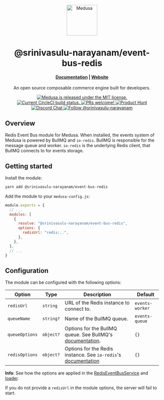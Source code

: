 <p align="center">
  <a href="https://www.medusajs.com">
    <img alt="Medusa" src="https://user-images.githubusercontent.com/7554214/153162406-bf8fd16f-aa98-4604-b87b-e13ab4baf604.png" width="100" />
  </a>
</p>
<h1 align="center">
  @srinivasulu-narayanam/event-bus-redis
</h1>

<h4 align="center">
  <a href="https://docs.medusajs.com">Documentation</a> |
  <a href="https://www.medusajs.com">Website</a>
</h4>

<p align="center">
An open source composable commerce engine built for developers.
</p>
<p align="center">
  <a href="https://github.com/medusajs/medusa/blob/master/LICENSE">
    <img src="https://img.shields.io/badge/license-MIT-blue.svg" alt="Medusa is released under the MIT license." />
  </a>
  <a href="https://circleci.com/gh/medusajs/medusa">
    <img src="https://circleci.com/gh/medusajs/medusa.svg?style=shield" alt="Current CircleCI build status." />
  </a>
  <a href="https://github.com/medusajs/medusa/blob/master/CONTRIBUTING.md">
    <img src="https://img.shields.io/badge/PRs-welcome-brightgreen.svg?style=flat" alt="PRs welcome!" />
  </a>
    <a href="https://www.producthunt.com/posts/medusa"><img src="https://img.shields.io/badge/Product%20Hunt-%231%20Product%20of%20the%20Day-%23DA552E" alt="Product Hunt"></a>
  <a href="https://discord.gg/xpCwq3Kfn8">
    <img src="https://img.shields.io/badge/chat-on%20discord-7289DA.svg" alt="Discord Chat" />
  </a>
  <a href="https://twitter.com/intent/follow?screen_name=medusajs">
    <img src="https://img.shields.io/twitter/follow/medusajs.svg?label=Follow%20@srinivasulu-narayanam" alt="Follow @srinivasulu-narayanam" />
  </a>
</p>

## Overview

Redis Event Bus module for Medusa. When installed, the events system of Medusa is powered by BullMQ and `io-redis`. BullMQ is responsible for the message queue and worker. `io-redis` is the underlying Redis client, that BullMQ connects to for events storage.

## Getting started

Install the module:

```bash
yarn add @srinivasulu-narayanam/event-bus-redis
```

Add the module to your `medusa-config.js`:

```js
module.exports = {
  // ...
  modules: [
    {
      resolve: "@srinivasulu-narayanam/event-bus-redis",
      options: {
        redisUrl: "redis:..",
      },
    },
  ],
  // ...
}
```

## Configuration

The module can be configured with the following options:

| Option         | Type      | Description                                                                                                              | Default         |
| -------------- | --------- | ------------------------------------------------------------------------------------------------------------------------ | --------------- |
| `redisUrl`     | `string`  | URL of the Redis instance to connect to.                                                                                 | `events-worker` |
| `queueName`    | `string?` | Name of the BullMQ queue.                                                                                                | `events-queue`  |
| `queueOptions` | `object?` | Options for the BullMQ queue. See BullMQ's [documentation](https://api.docs.bullmq.io/interfaces/QueueOptions.html).     | `{}`            |
| `redisOptions` | `object?` | Options for the Redis instance. See `io-redis`'s [documentation](https://luin.github.io/ioredis/index.html#RedisOptions) | `{}`            |

**Info**: See how the options are applied in the [RedisEventBusService](https://github.com/medusajs/medusa/blob/0c1d1d590463fa30b083c4312293348bdf6596be/packages/event-bus-redis/src/services/event-bus-redis.ts#L52) and [loader](https://github.com/medusajs/medusa/blob/0c1d1d590463fa30b083c4312293348bdf6596be/packages/event-bus-redis/src/loaders/index.ts).

If you do not provide a `redisUrl` in the module options, the server will fail to start.
